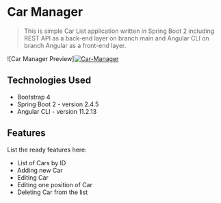 # Car Manager

> This is simple Car List application written in Spring Boot 2 including REST API as a back-end layer on branch main and Angular CLI
on branch Angular as a front-end layer.

![Car Manager Preview]<a href="https://ibb.co/HH5VbdQ"><img src="https://i.ibb.co/qrTdc5w/Car-Manager.png" alt="Car-Manager" border="0"></a>


## Technologies Used
- Bootstrap 4
- Spring Boot 2 - version 2.4.5
- Angular CLI - version 11.2.13


## Features
List the ready features here:
- List of Cars by ID
- Adding new Car
- Editing Car
- Editing one position of Car
- Deleting Car from the list
